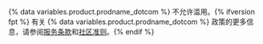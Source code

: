 {% data variables.product.prodname_dotcom %} 不允许滥用。{% ifversion fpt %} 有关 {% data variables.product.prodname_dotcom %} 政策的更多信息，请参阅[服务条款](/articles/github-terms-of-service)和[社区准则](/articles/github-community-guidelines)。{% endif %}
